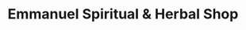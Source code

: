 ---
title: "Emmanuel Spiritual & Herbal Shop"
url: /accra/emmanuel-spiritual-and-herbal-shop/
shop: chemist
---